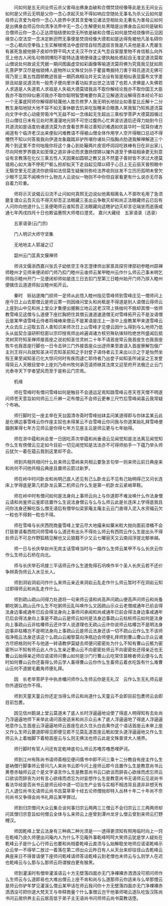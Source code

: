 <!-- { "loadSidebar": true } -->
　　问如何是五无间业师云杀父害母出佛身血破和合僧焚烧经像等此是五无间业云如何是父师云无明是父你一念心求起灭处不得如响应空随处无事名为杀父云如何是母师云贪爱为母你一念心入欲界中求其贪爱唯见诸法空相处处无著名为害母云如何是出佛身血师云你向清净法界中无一念心生解便处处黑暗是出佛身血云如何是破和合僧师云你一念心正达烦恼结使如空无所依是破和合僧云如何是焚经烧像师云见因缘空心空法空一念决定断迥然无事便是焚烧经像大德若如是达得免被他凡圣名碍你一念心秪向空拳指上生实解根境法中虚捏怪自轻而退屈言我是凡夫他是圣人秃屡生有甚死急披他狮子皮却作野干鸣大丈夫汉不作丈夫气息自家屋里物不肯信秪么向外觅上他古人闲名句倚阴博阳不能特达逢境便缘逢尘便执触处惑起自无准定道流莫取山僧说处何故说无凭据一期间图画虚空如彩画像等喻道流莫将佛为究竟我见犹如厕孔菩萨罗汉尽是枷锁缚人底物所以文殊仗剑杀于瞿昙鸯掘持刀害于释氏道流无佛可得乃至三乘五性圆顿教迹皆是一期药病相治并无实法设有皆是相似表显露布文字差排且如是说道流有一般秃子便向里许着功拟求出世之法错了也若人求佛是人失佛若人求道是人失道若人求祖是人失祖大德莫错我且不取你解经论我亦不取你国王大臣我亦不取你辩似悬河我亦不取你聪明智慧唯要你真正见解道流设解得百本经论不如一个无事底阿师你解得即轻蔑他人胜负修罗人我无明长地狱业如善星比丘解十二分教生身陷地狱大地不容不如无事休歇去饥来吃饭睡来合眼愚人笑我智乃知焉道流莫向文字中求心动疲劳吸冷气无益不如一念缘起无生超出三乘权学菩萨大德莫因循过日山僧往日未有见处时黑漫漫地光阴不可空过腹热心忙奔波访道后还得力始到今日共道流如是话度劝诸道流莫为衣食看世界易过善知识难遇如优昙华时一现耳你诸方闻道有个临济老汉出来便拟问难教语不得被山僧全体作用学人空开得眼口总动不得懵然不知以何答我我向伊道龙象蹴踏非驴所堪你诸处只指胸点肋道我解禅解道三个两个到这里不柰何咄哉你将这个身心到处簸两片皮诳呼闾阎吃铁棒有日在非出家儿尽向阿修罗界摄夫如至理之道非诤论而求激扬铿锵以摧外道至于佛祖相承更无别意设有言教落在化仪三乘五性人天因果如圆顿之教又且不然童子善财皆不求过大德莫错用心如大海不停死尸秪么担却拟天下走自起见障以碍于心日上无云丽天普照眼中无翳空里无花道流你欲得如法但莫生疑展则弥纶法界收则丝发不立历历孤明未曾欠少眼不见耳不闻唤作什么物古人云说似一物则不中你但自家看更有什么说亦无尽各自着力珍重。

　　师将示灭说偈云沿流不止问如何真照无边说似他离相离名人不禀吹毛用了急须磨复谓众云吾灭后不得灭却吾正法眼藏三圣出云争敢灭却和尚正法眼藏师云已后有人问你向他道什么三圣便喝师云谁知吾正法眼藏向这瞎驴边灭却言讫端坐而逝唐咸通七年丙戌四月十日也敕谥惠照大师塔曰澄灵。
嘉兴大藏经　五家语录（选录）


　　五家语录(云门宗)

　　门人明识大师守坚集

　　无地地主人郭凝之订

　　韶州云门匡真文偃禅师

　　师讳文偃浙西嘉兴张氏子幼依空王寺志澄律师出家禀具探穷律部初参睦州踪禅师睦州才见师来便闭却门师乃扣门睦州云谁师云某甲睦州云作什么师云己事未明乞师指示睦州开门一见便闭却师如是连三日去扣门至第三日睦州始开门师乃拶入睦州便擒住云道道师拟议睦州拓开云。

　　秦时　轹钻遂掩门损师一足师从此悟入睦州指见雪峰师到雪峰庄见一僧师问上座今日上山去那僧云是师云寄一则因缘问堂头和尚秪是不得道是别人语僧云得师云上座到山中见和尚上堂众才集便出握腕立地云这老汉项上铁枷何不脱却其僧一依师教雪峰见这僧与么道便下座拦胸把住其僧云速道速道僧无对雪峰拓开云不是汝语僧云是某甲语雪峰云侍者将绳棒来僧云不是某语是庄上一浙中上座教某甲来道雪峰云大众去庄上迎取五百人善知识来师次日上山雪峰才见便云因什么得到与么地师乃低头从兹契合温研积稔密以宗印授焉师出岭遍谒诸方核穷殊轨锋辩险绝世所盛闻后抵灵树冥符知圣禅师接首座之说初知圣住灵树二十年不请首座常云我首座生也我首座牧牛也我首座行脚也一日令击钟三门外接首座众出迓师果至直请入首座寮解包俄广主刘王将兴兵就知圣决可否知圣前知之手封奁子语侍者云王来出以示之于是怡然坐殁王果至闻知圣已化大惊问何时有疾而遽亡耶侍者乃出奁子如知圣所诫呈之王发奁得简云人天眼目堂中上座刘乃命州牧何承范请师继其法席又迎至府开法俄迁止云门光泰寺天下学者望风而至于是称云门宗焉。

　　机缘

　　师在雪峰时有僧问雪峰如何是触目不会道运足焉知路雪峰云苍天苍天僧不明遂问师苍天意旨如何师云三斤麻一疋布僧云不会师云更奉三尺竹后雪峰闻喜云我常疑个布衲。

　　师行脚时见一座主举在天台国清寺斋时雪峰拈钵盂问某道得即与你钵盂某云此是化佛边事雪峰云你作座主奴也未得某云不会雪峰云你问我与你道某始礼拜雪峰便蹋倒某得七年方见师云是你得七年方见座主云是师云更与七年始得。

　　师在浙中蕴和尚会里一日因吃茶次举蕴和尚垂语云见闻觉知是法法离见闻觉知作么生有傍僧云见定如今目前一切见闻觉知是法法亦不可得师拍手一下蕴乃举头师云犹欠一着在蕴云我到这里却不会。

　　师到共相共相问什么处来师云雪岭来共相云要急言句举一则来师云前日典座来和尚何不问他共相云典座且置师云箭过新罗。

　　师在岭中时问卧龙和尚明己底人还见有己么卧龙云不见有己始明得己又问长连床上学得底是第几机卧龙云第二机师云作么生是第一机卧龙云紧峭草鞋。

　　师在岭中时有僧问如何是法身向上事师云向上与你道即不难汝唤什么作法身僧云请和尚鉴师云鉴即且置作么生说法身僧云与么与么师云此是长连床上学得底我且问你法身还解吃饭么僧无语后有僧举似梁家庵主庵主云云门直得入泥入水资福云欠一粒也不得剩一粒也不得。

　　师在雪峰与长庆西院商量雪峰上堂云尽大地撮来如粟米粒大抛向面前漆桶不会打鼓普请看西院问师雪峰与么道还有出头不得处么师云有西院云作么生是出头不得处师云不可总作野狐精见解也又云狼籍不少又云七曜丽天又云南阎浮提北郁单越。

　　师一日与长庆举赵州无宾主话雪峰当时与一蹋作么生师云某甲不与么长庆云你作么生师云石桥在向北。

　　师与长庆举石巩接三平话师云作么生道免得石巩唤作半个圣人长庆云若不还价争辨真伪师云入水见长人。

　　师到洞岩洞岩问作什么来师云亲近来洞岩云乱走作什么师云暂时不在洞岩云知过即得师云和尚乱走作什么。

　　师到疏山疏山问得力处道将一句来师云请和尚高声问疏山便高声问师云和尚蚤朝吃粥么疏山云作么生不吃粥师云乱叫唤作么又因疏山示众云老僧咸通年已前会得法身边事咸通年已后会得法身向上事师问承闻和尚咸通年已前会得法身边事咸通年已后会得法身向上事是不疏山云是师云如何是法身边事疏山云枯桩师云如何是法身向上事疏山云非枯椿师云还许学人说道理也无疏山云许你说师云枯椿岂不是明法身边事非枯椿岂不是明法身向上事疏山云是师云法身还该一切不疏山云作么生不该师指净瓶云法身还该这个么疏山云阇黎莫向净瓶边会师便礼拜师到曹山曹山示众云诸方尽把格则何不与他道一转语教伊莫疑去师便问密密处为什么不知有曹山云秪为密密所以不知有师云此人作么生亲近曹山云不向密密处师云不向密密处还得亲近也无曹山云始得亲近师应诺诺师问曹山如何是沙门行曹山云吃常住苗稼者师云便与么去时如何曹山云你还畜得么师云学人畜得曹山云你作么生畜师云着衣吃饭有什么难曹山云何不道披毛戴角师便礼拜。

　　因　长老举菩萨手中执赤幡问师作么生师云你是无礼汉　云作么生无礼师云是你外道奴也作不得。

　　师到天童天童云你还定当得么师云和尚道什么天童云不会即目前包褁师云会即目前包褁。

　　因见信州鹅湖上堂云莫道未了底人长时浮逼逼地设使了得底人明得知有去处尚乃浮逼逼地师下来举此语问首座适来和尚示众云未了底人浮逼逼地了得底人浮逼逼地意作么生首座云浮逼逼地师云首座在此久住头白齿黄作这个语话首座云未审上座又作么生师云要道即得见即便见若不见莫乱道首座云秪如堂头道浮逼逼地又作么生师云头上着枷脚下着杻首座云与么则无佛法也师云此是文殊普贤大人境界。

　　师行脚时有官人问还有定乾坤底句么师云苏噜苏噜悉哩萨诃。

　　师到江州有陈尚书请师斋相见便问儒书中即不问三乘十二分教自有座主作么生是衲僧行脚事师云曾问几人来尚书云即今问上座师云即今且置作么生是教意尚书云黄卷赤轴师云这个是文字语言作么生是教意尚书云口欲谈而辞丧心欲缘而虑忘师云口欲谈而辞丧为对有言心欲缘而虑忘为对妄想作么生是教意尚书无语师云见说尚书看法华经是否尚书云是师云经中道一切治生产业皆与实相不相违背且道非非想天有几人退位尚书无语师云尚书且莫草草十经五论师僧抛却特入丛林十年二十年尚不奈何尚书又争得会尚书礼拜云某甲罪过。

　　师到归宗僧问大众云集合谈何事归宗云两两三三僧云不会归宗云三三两两师却问其僧归宗意旨如何僧云全体与么来师云上座曾到潭州龙牙么僧云曾到来师云打野榸汉。

　　师因乾峰上堂云法身有三种病二种光须是一一透得更须知有照用临时向上一窍在乾峰乃良久师便出问庵内人为什么不见庵外事乾峰呵呵大笑师云犹是学人疑处在乾峰云子是什么心行师云也要和尚相委乾峰云直须与么始解稳坐地师应诺诺乾峰示众云举一不得举二放过一着落在第二师出众云昨日有人从天台来却往径山去乾峰云典座来日不得普请便下座师问乾峰请师答话乾峰云到老僧也未师云与么则学人在迟也乾峰云与么那与么那师云将谓猴白更有猴黑。

　　师到灌溪时有僧举灌溪语云十方无壁落四面亦无门净裸裸赤洒洒没可把问师作么生师云与么道即易也大难出僧云上座不肯和尚与么道那师云你适来与么举那僧云是师云你驴年梦见灌溪么僧云某甲话在师云我问你十方无壁落四面亦无门净裸裸赤洒洒没可把你道大梵天王与帝释商量个什么事僧云岂干他事师喝云逐队吃饭汉陈尚书问云居供养主云云居高低于弟子主无语尚书问师师云尚书莫教话堕。

